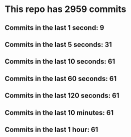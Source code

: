 # This repo has 2959 commits

## Commits in the last 1 second: 9
## Commits in the last 5 seconds: 31
## Commits in the last 10 seconds: 61
## Commits in the last 60 seconds: 61
## Commits in the last 120 seconds: 61
## Commits in the last 10 minutes: 61
## Commits in the last 1 hour: 61
